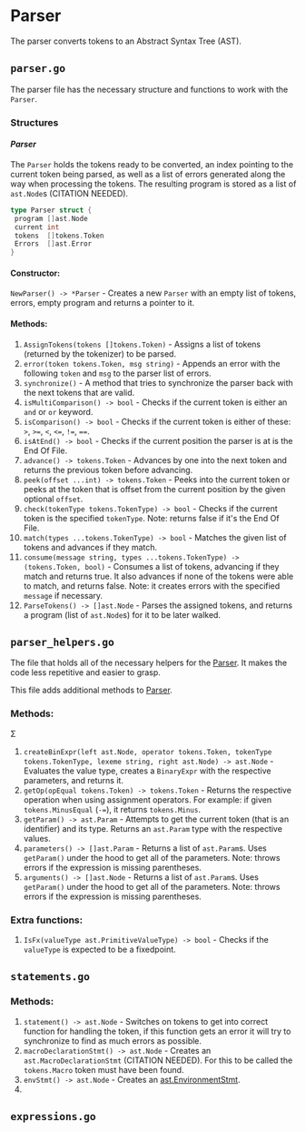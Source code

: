 # Parser

The parser converts tokens to an Abstract Syntax Tree (AST).

## `parser.go`

The parser file has the necessary structure and functions to work with the `Parser`.

### Structures

#### **_Parser_**

The `Parser` holds the tokens ready to be converted, an index pointing to the current token being parsed, as well as a list of errors generated along the way when processing the tokens. The resulting program is stored as a list of `ast.Node`s (CITATION NEEDED).

```go
type Parser struct {
 program []ast.Node
 current int
 tokens  []tokens.Token
 Errors  []ast.Error
}
```

#### **Constructor:**

`NewParser() -> *Parser` - Creates a new `Parser` with an empty list of tokens, errors, empty program and returns a pointer to it.

#### **Methods:**

1. `AssignTokens(tokens []tokens.Token)` - Assigns a list of tokens (returned by the tokenizer) to be parsed.
2. `error(token tokens.Token, msg string)` - Appends an error with the following `token` and `msg` to the parser list of errors.
3. `synchronize()` - A method that tries to synchronize the parser back with the next tokens that are valid.
4. `isMultiComparison() -> bool` - Checks if the current token is either an `and` or `or` keyword.
5. `isComparison() -> bool` - Checks if the current token is either of these: `>`, `>=`, `<`, `<=`, `!=`, `==`.
6. `isAtEnd() -> bool` - Checks if the current position the parser is at is the End Of File.
7. `advance() -> tokens.Token` - Advances by one into the next token and returns the previous token before advancing.
8. `peek(offset ...int) -> tokens.Token` - Peeks into the current token or peeks at the token that is offset from the current position by the given optional `offset`.
9. `check(tokenType tokens.TokenType) -> bool` - Checks if the current token is the specified `tokenType`. Note: returns false if it's the End Of File.
10. `match(types ...tokens.TokenType) -> bool` - Matches the given list of tokens and advances if they match.
11. `consume(message string, types ...tokens.TokenType) -> (tokens.Token, bool)` - Consumes a list of tokens, advancing if they match and returns true. It also advances if none of the tokens were able to match, and returns false. Note: it creates errors with the specified `message` if necessary.
12. `ParseTokens() -> []ast.Node` - Parses the assigned tokens, and returns a program (list of `ast.Node`s) for it to be later walked.

## `parser_helpers.go`

The file that holds all of the necessary helpers for the [Parser](https://github.com/pewpewlive/hybroid/blob/master/parser/README.md#parsergo). It makes the code less repetitive and easier to grasp.

This file adds additional methods to [Parser](https://github.com/pewpewlive/hybroid/blob/master/parser/README.md#parsergo).

### **Methods:**

Σ

1. `createBinExpr(left ast.Node, operator tokens.Token, tokenType tokens.TokenType, lexeme string, right ast.Node) -> ast.Node` - Evaluates the value type, creates a `BinaryExpr` with the respective parameters, and returns it.
2. `getOp(opEqual tokens.Token) -> tokens.Token` - Returns the respective operation when using assignment operators. For example: if given `tokens.MinusEqual` (`-=`), it returns `tokens.Minus`.
3. `getParam() -> ast.Param` - Attempts to get the current token (that is an identifier) and its type. Returns an `ast.Param` type with the respective values.
4. `parameters() -> []ast.Param` - Returns a list of `ast.Param`s. Uses `getParam()` under the hood to get all of the parameters. Note: throws errors if the expression is missing parentheses. <!-- FIXME: Think of a better description -->
5. `arguments() -> []ast.Node` - Returns a list of `ast.Param`s. Uses `getParam()` under the hood to get all of the parameters. Note: throws errors if the expression is missing parentheses. <!-- FIXME: Think of a better description -->

### **Extra functions:**

1. `IsFx(valueType ast.PrimitiveValueType) -> bool` - Checks if the `valueType` is expected to be a fixedpoint.

## `statements.go`

### **Methods:**

1. `statement() -> ast.Node` - Switches on tokens to get into correct function for handling the token, if this function gets an error it will try to synchronize to find as much errors as possible.
2. `macroDeclarationStmt() -> ast.Node` - Creates an `ast.MacroDeclarationStmt` (CITATION NEEDED). For this to be called the `tokens.Macro` token must have been found.
3. `envStmt() -> ast.Node` - Creates an [ast.EnvironmentStmt](https://github.com/pewpewlive/hybroid/blob/master/ast/README.md#environmentstmt).
4.

## `expressions.go`
